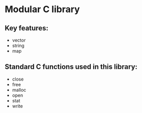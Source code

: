 # Modular C library

## Key features:

- vector
- string
- map

## Standard C functions used in this library:

- close
- free
- malloc
- open
- stat
- write
